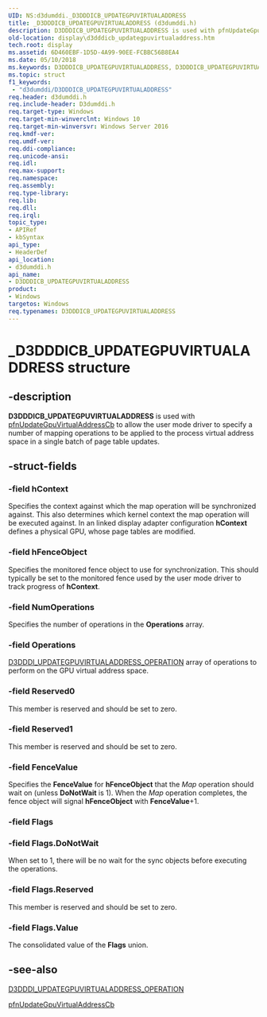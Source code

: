 ```yaml
---
UID: NS:d3dumddi._D3DDDICB_UPDATEGPUVIRTUALADDRESS
title: _D3DDDICB_UPDATEGPUVIRTUALADDRESS (d3dumddi.h)
description: D3DDDICB_UPDATEGPUVIRTUALADDRESS is used with pfnUpdateGpuVirtualAddressCb to allow the user mode driver to specify a number of mapping operations to be applied to the process virtual address space in a single batch of page table updates.
old-location: display\d3dddicb_updategpuvirtualaddress.htm
tech.root: display
ms.assetid: 6D460EBF-1D5D-4A99-90EE-FCBBC56B8EA4
ms.date: 05/10/2018
ms.keywords: D3DDDICB_UPDATEGPUVIRTUALADDRESS, D3DDDICB_UPDATEGPUVIRTUALADDRESS structure [Display Devices], _D3DDDICB_UPDATEGPUVIRTUALADDRESS, d3dumddi/D3DDDICB_UPDATEGPUVIRTUALADDRESS, display.d3dddicb_updategpuvirtualaddress
ms.topic: struct
f1_keywords:
 - "d3dumddi/D3DDDICB_UPDATEGPUVIRTUALADDRESS"
req.header: d3dumddi.h
req.include-header: D3dumddi.h
req.target-type: Windows
req.target-min-winverclnt: Windows 10
req.target-min-winversvr: Windows Server 2016
req.kmdf-ver: 
req.umdf-ver: 
req.ddi-compliance: 
req.unicode-ansi: 
req.idl: 
req.max-support: 
req.namespace: 
req.assembly: 
req.type-library: 
req.lib: 
req.dll: 
req.irql: 
topic_type:
- APIRef
- kbSyntax
api_type:
- HeaderDef
api_location:
- d3dumddi.h
api_name:
- D3DDDICB_UPDATEGPUVIRTUALADDRESS
product:
- Windows
targetos: Windows
req.typenames: D3DDDICB_UPDATEGPUVIRTUALADDRESS
---
```


# _D3DDDICB_UPDATEGPUVIRTUALADDRESS structure


## -description


<b>D3DDDICB_UPDATEGPUVIRTUALADDRESS</b> is used with <a href="https://docs.microsoft.com/windows-hardware/drivers/ddi/content/d3dumddi/nc-d3dumddi-pfnd3dddi_updategpuvirtualaddresscb">pfnUpdateGpuVirtualAddressCb</a> to allow the user mode driver to specify a number of mapping operations to be applied to the process virtual address space in a single batch of page table updates. 



## -struct-fields




### -field hContext

Specifies the context against which the map operation will be synchronized against. This also determines which kernel context the map operation will be executed against. In an linked display adapter configuration <b>hContext</b> defines a physical GPU, whose page tables are modified.


### -field hFenceObject

Specifies the monitored fence object to use for synchronization. This should typically be set to the monitored fence used by the user mode driver to track progress of <b>hContext</b>. 


### -field NumOperations

Specifies the number of operations in the <b>Operations</b> array. 


### -field Operations


<a href="https://docs.microsoft.com/windows-hardware/drivers/ddi/content/d3dukmdt/ns-d3dukmdt-_d3dddi_updategpuvirtualaddress_operation">D3DDDI_UPDATEGPUVIRTUALADDRESS_OPERATION</a> array of operations to perform on the GPU virtual address space.


### -field Reserved0

This member is reserved and should be set to zero.


### -field Reserved1

This member is reserved and should be set to zero.


### -field FenceValue

Specifies the <b>FenceValue</b> for <b>hFenceObject</b> that the <i>Map</i> operation should wait on (unless <b>DoNotWait</b> is 1). When the <i>Map</i> operation completes, the fence object will signal <b>hFenceObject</b> with <b>FenceValue</b>+1.


### -field Flags


### -field Flags.DoNotWait

When set to 1, there will be no wait for the sync objects before executing the operations.


### -field Flags.Reserved

This member is reserved and should be set to zero.


### -field Flags.Value

The consolidated value of the <b>Flags</b> union.


## -see-also




<a href="https://docs.microsoft.com/windows-hardware/drivers/ddi/content/d3dukmdt/ns-d3dukmdt-_d3dddi_updategpuvirtualaddress_operation">D3DDDI_UPDATEGPUVIRTUALADDRESS_OPERATION</a>



<a href="https://docs.microsoft.com/windows-hardware/drivers/ddi/content/d3dumddi/nc-d3dumddi-pfnd3dddi_updategpuvirtualaddresscb">pfnUpdateGpuVirtualAddressCb</a>
 

 

